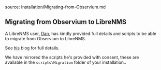 source: Installation/Migrating-from-Observium.md
## Migrating from Observium to LibreNMS

A LibreNMS user, [Dan](https://twitter.com/thedanbrown), has kindly provided full details and scripts to be able to migrate from Observium to LibreNMS.

See [his](https://vlan50.com/2015/04/17/migrating-from-observium-to-librenms/) blog for full details.

We have mirrored the scripts he's provided with consent, these are available in the `scripts\Migration` folder of your installation..
